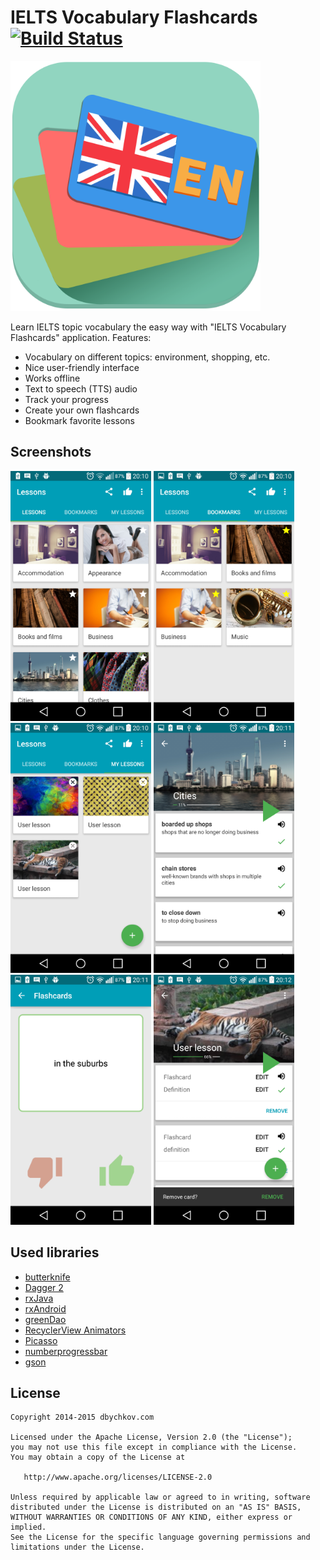 # IELTS Vocabulary Flashcards [![Build Status](https://travis-ci.org/bychkovdmitrii/words.svg?branch=master)](https://travis-ci.org/bychkovdmitrii/words)

<img src="/images/app_icon.png" height="400px"/>

Learn IELTS topic vocabulary the easy way with "IELTS Vocabulary Flashcards" application. Features:
* Vocabulary on different topics: environment, shopping, etc.
* Nice user-friendly interface
* Works offline
* Text to speech (TTS) audio 
* Track your progress
* Create your own flashcards
* Bookmark favorite lessons

## Screenshots

<img src="/images/Screenshot_1.png" height="400px"/>
<img src="/images/Screenshot_2.png" height="400px"/>
<img src="/images/Screenshot_3.png" height="400px"/>
<img src="/images/Screenshot_4.png" height="400px"/>
<img src="/images/Screenshot_5.png" height="400px"/>
<img src="/images/Screenshot_6.png" height="400px"/>

## Used libraries
* [butterknife](https://github.com/JakeWharton/butterknife)
* [Dagger 2](http://google.github.io/dagger)
* [rxJava](https://github.com/ReactiveX/RxJava)
* [rxAndroid](https://github.com/ReactiveX/RxAndroid)
* [greenDao](https://github.com/greenrobot/greenDAO)
* [RecyclerView Animators](https://github.com/wasabeef/recyclerview-animators)
* [Picasso](http://square.github.io/picasso)
* [numberprogressbar](https://github.com/daimajia/NumberProgressBar)
* [gson](https://github.com/google/gson)

## License

    Copyright 2014-2015 dbychkov.com

    Licensed under the Apache License, Version 2.0 (the "License");
    you may not use this file except in compliance with the License.
    You may obtain a copy of the License at

       http://www.apache.org/licenses/LICENSE-2.0

    Unless required by applicable law or agreed to in writing, software
    distributed under the License is distributed on an "AS IS" BASIS,
    WITHOUT WARRANTIES OR CONDITIONS OF ANY KIND, either express or implied.
    See the License for the specific language governing permissions and
    limitations under the License.

